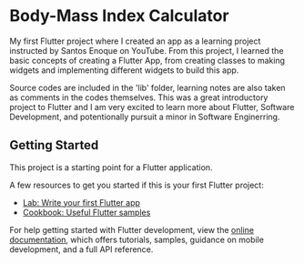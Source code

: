 # Body-Mass Index Calculator

My first Flutter project where I created an app as a learning project instructed by Santos Enoque on YouTube. From this project, I learned the basic concepts of creating a Flutter App, from creating classes to making widgets and implementing different widgets to build this app. 

Source codes are included in the 'lib' folder, learning notes are also taken as comments in the codes themselves. This was a great introductory project to Flutter and I am very excited to learn more about Flutter, Software Development, and potentionally pursuit a minor in Software Enginerring.

## Getting Started

This project is a starting point for a Flutter application.

A few resources to get you started if this is your first Flutter project:

- [Lab: Write your first Flutter app](https://docs.flutter.dev/get-started/codelab)
- [Cookbook: Useful Flutter samples](https://docs.flutter.dev/cookbook)

For help getting started with Flutter development, view the
[online documentation](https://docs.flutter.dev/), which offers tutorials,
samples, guidance on mobile development, and a full API reference.
